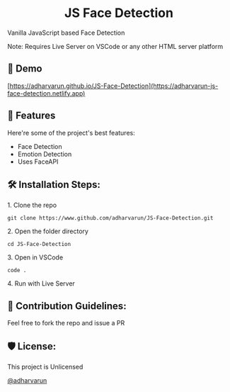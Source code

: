 <h1 align="center" id="title">JS Face Detection</h1>

<p id="description">Vanilla JavaScript based Face Detection</p> 
<p>Note: Requires Live Server on VSCode or any other HTML server platform</p>

<h2>🚀 Demo</h2>

[https://adharvarun.github.io/JS-Face-Detection](https://adharvarun-js-face-detection.netlify.app)

  
  
<h2>🧐 Features</h2>

Here're some of the project's best features:

*   Face Detection
*   Emotion Detection
*   Uses FaceAPI

<h2>🛠️ Installation Steps:</h2>

<p>1. Clone the repo</p>

```
git clone https://www.github.com/adharvarun/JS-Face-Detection.git
```

<p>2. Open the folder directory</p>

```
cd JS-Face-Detection
```

<p>3. Open in VSCode</p>

```
code .
```

<p>4. Run with Live Server</p>

<h2>🍰 Contribution Guidelines:</h2>

Feel free to fork the repo and issue a PR

<h2>🛡️ License:</h2>

This project is Unlicensed

[@adharvarun](https://www.github.com/adharvarun)
